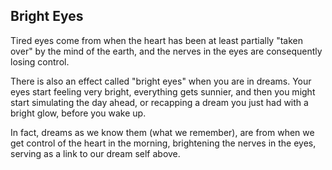 ## Bright Eyes

Tired eyes come from when the heart has been at least partially "taken over" by the mind of the earth, and the nerves in the eyes are consequently losing control.

There is also an effect called "bright eyes" when you are in dreams. Your eyes start feeling very bright, everything gets sunnier, and then you might start simulating the day ahead, or recapping a dream you just had with a bright glow, before you wake up.

In fact, dreams as we know them (what we remember), are from when we get control of the heart in the morning, brightening the nerves in the eyes, serving as a link to our dream self above.
